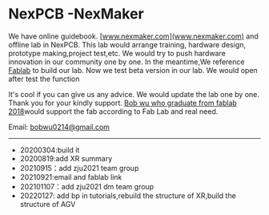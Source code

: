 # NexPCB -NexMaker

We have online guidebook. [www.nexmaker.com](www.nexmaker.com) and offline lab in NexPCB. This lab would arrange training, hardware design, prototype making,project test,etc. We would try to push hardware innovation in our community one by one. In the meantime,We reference [Fablab](http://fabacademy.org/)  to build our lab.   Now we test beta version in our lab. We would open after test the function 

It's cool if you can give us any advice. We would update the lab one by one. Thank you for your kindly support.
[Bob wu who graduate from fablab 2018](http://fab.academany.org/2018/labs/fablaboshanghai/students/bob-wu/)would support the fab according to  Fab Lab and real need.

Email: [bobwu0214@gmail.com](bobwu0214@gmail.com)



*****

* 20200304:build it
* 20200819:add XR summary
* 20210915：add zju2021 team group
* 20210921:email and fablab link
* 202101107：add zju2021 dm team group
* 20220127: add bp in tutorials,rebuild the structure of XR,build the structure of AGV
